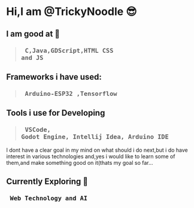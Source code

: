 # Hi,I am @TrickyNoodle 😎
## I am good at 🎯
> ###  <pre> C,Java,GDScript,HTML CSS and JS </pre>
## Frameworks i have used:
> ### <pre> <b>Arduino-ESP32 ,Tensorflow </b></pre>
## Tools i use for Developing
> ### <pre> VSCode, Godot Engine, Intellij Idea, Arduino IDE </pre>
I dont have a clear goal in my mind on what should i do next,but i do have interest in various technologies and,yes i would like to learn some of them,and make something good on it(thats my goal so far...
## Currently Exploring 🚀
### <pre> Web Technology and AI</pre>

